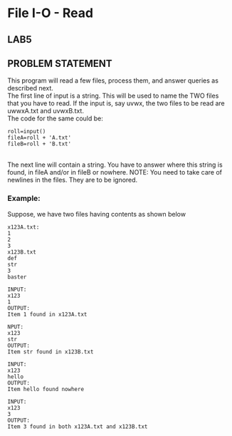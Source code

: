 # File I-O - Read
## LAB5
## PROBLEM STATEMENT
This program will read a few files, process them, and answer queries as described next.<br>
The first line of input is a string. This will be used to name the TWO  files that you have to read. If the input is, say uvwx, the two files to be read are uwwxA.txt and uvwxB.txt. 
<br>
The code for the same could be:<br>

```
roll=input()
fileA=roll + 'A.txt'
fileB=roll + 'B.txt'
```
<br>
The next line will contain a string. You have to answer where this string is found, in fileA and/or in fileB or nowhere. NOTE: You need to take care of newlines in the files. They are to be ignored. 
<br>

### Example:
Suppose, we have two files having contents as shown below

```
x123A.txt:   
1
2
3
x123B.txt
def
str
3
baster

INPUT:
x123
1
OUTPUT:
Item 1 found in x123A.txt

NPUT:
x123
str
OUTPUT:
Item str found in x123B.txt

INPUT:
x123
hello
OUTPUT:
Item hello found nowhere

INPUT:
x123
3
OUTPUT:
Item 3 found in both x123A.txt and x123B.txt
```

